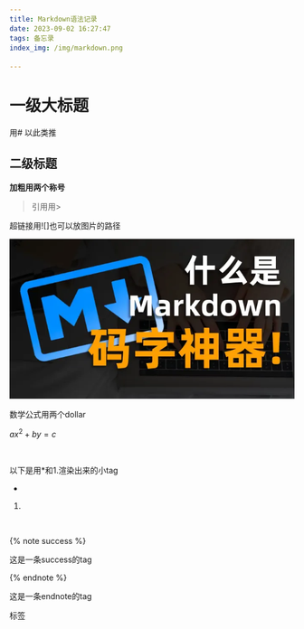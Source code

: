 ```yaml
---
title: Markdown语法记录
date: 2023-09-02 16:27:47
tags: 备忘录
index_img: /img/markdown.png

---
```

<!-- ctrl+/ -->
# 一级大标题

用# 以此类推

## 二级标题

**加粗用两个称号**

> 引用用>

超链接用![]也可以放图片的路径

![](/img/markdown.png)

数学公式用两个dollar

$ax^2+by = c$

<br>

以下是用*和1.渲染出来的小tag

* 

1.

<br>

{% note success %}

这是一条success的tag

{% endnote %}

这是一条endnote的tag

<p class="note note-primary">标签</p>